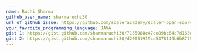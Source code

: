 ```yaml
---
name: Ruchi Sharma
github_user_name: sharmaruchi30
url_of_github_issue: https://github.com/scaleracademy/scaler-open-source-september-challenge/issues/286
your_favroite_programming_language: JAVA
gist 1: https://gist.github.com/sharmaruchi30/7155988c47ce89bc64c7d163d6d6da0e
gist 2: https://gist.github.com/sharmaruchi30/d20051919cd5478149b6b87752478e6f
---
```

